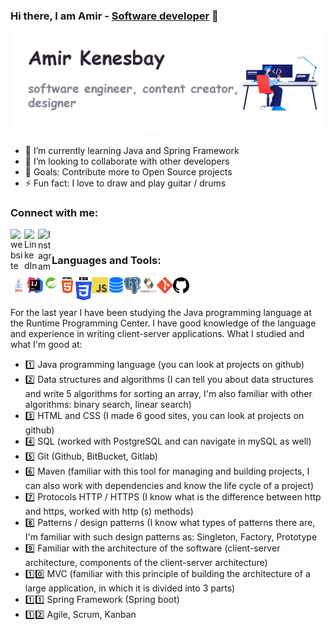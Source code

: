 ### Hi there, I am Amir - [Software developer][website] 👋 

[<img src="https://github.com/amirkenesbay/amirkenesbay/blob/main/header-image.jpg" alt="Amir Kenesbay">][website]

- 🌱 I’m currently learning Java and Spring Framework
- 👯 I’m looking to collaborate with other developers
- 🥅 Goals: Contribute more to Open Source projects
- ⚡ Fun fact: I love to draw and play guitar / drums

### Connect with me:

[<img align="left" alt="website" width="22px" src="https://www.pngkit.com/png/detail/205-2055556_free-icons-png-web-icon-round-png.png" />][website]
[<img align="left" alt="LinkedIn" width="22px" src="https://cdn-icons-png.flaticon.com/512/174/174857.png" />][linkedin]
[<img align="left" alt="Instagram" width="22px" src="https://upload.wikimedia.org/wikipedia/commons/thumb/a/a5/Instagram_icon.png/2048px-Instagram_icon.png" />][instagram]

<br />

### Languages and Tools:

[<img align="left" alt="Java" width="26px" src="https://github.com/amirkenesbay/amirkenesbay/blob/main/icons/java-icon.png" />][website]
[<img align="left" alt="intellijidea-icon" width="26px" src="https://github.com/amirkenesbay/amirkenesbay/blob/main/icons/intellijidea-icon.png" />][website]
[<img align="left" alt="spring-icon" width="26px" src="https://github.com/amirkenesbay/amirkenesbay/blob/main/icons/spring-icon.png" />][website]
[<img align="left" alt="html5" width="26px" src="https://github.com/amirkenesbay/amirkenesbay/blob/main/icons/html5.png" />][website]
[<img align="left" alt="css3" width="26px" src="https://github.com/amirkenesbay/amirkenesbay/blob/main/icons/css-icon.png" />][website]
[<img align="left" alt="js" width="26px" src="https://github.com/amirkenesbay/amirkenesbay/blob/main/icons/js-icon.png" />][website]
[<img align="left" alt="database" width="26px" src="https://github.com/amirkenesbay/amirkenesbay/blob/main/icons/database-icon.png" />][website]
[<img align="left" alt="postgresql" width="26px" src="https://github.com/amirkenesbay/amirkenesbay/blob/main/icons/postgresql-icon.png" />][website]
[<img align="left" alt="hibernate" width="26px" src="https://github.com/amirkenesbay/amirkenesbay/blob/main/icons/hibernate-icon.png" />][website]
[<img align="left" alt="git" width="26px" src="https://github.com/amirkenesbay/amirkenesbay/blob/main/icons/git-icon.png" />][website]
[<img align="left" alt="github" width="26px" src="https://github.com/amirkenesbay/amirkenesbay/blob/main/icons/github-icon.png" />][website]

<br />

<br />


For the last year I have been studying the Java programming language at the Runtime Programming Center. I have good knowledge of the language and experience in writing client-server applications. What I studied and what I'm good at:
- 1️⃣ Java programming language (you can look at projects on github)
- 2️⃣ Data structures and algorithms (I can tell you about data structures and write 5 algorithms for sorting an array, I'm also familiar with other algorithms: binary search, linear search)
- 3️⃣ HTML and CSS (I made 6 good sites, you can look at projects on github)
- 4️⃣ SQL (worked with PostgreSQL and can navigate in mySQL as well)
- 5️⃣ Git (Github, BitBucket, Gitlab)
- 6️⃣ Maven (familiar with this tool for managing and building projects, I can also work with dependencies and know the life cycle of a project)
- 7️⃣ Protocols HTTP / HTTPS (I know what is the difference between http and https, worked with http (s) methods)
- 8️⃣ Patterns / design patterns (I know what types of patterns there are, I'm familiar with such design patterns as: Singleton, Factory, Prototype
- 9️⃣ Familiar with the architecture of the software (client-server architecture, components of the client-server architecture)
- 1️⃣0️⃣ MVC (familiar with this principle of building the architecture of a large application, in which it is divided into 3 parts)
- 1️⃣1️⃣ Spring Framework (Spring boot)
- 1️⃣2️⃣ Agile, Scrum, Kanban

[website]: http://kamir.runtime.kz/
[course]: http://vsCodeHero.com
[instagram]: https://www.instagram.com/amir_dev1807/
[linkedin]: https://www.linkedin.com/in/amir-kenesbay-a0a263198/
